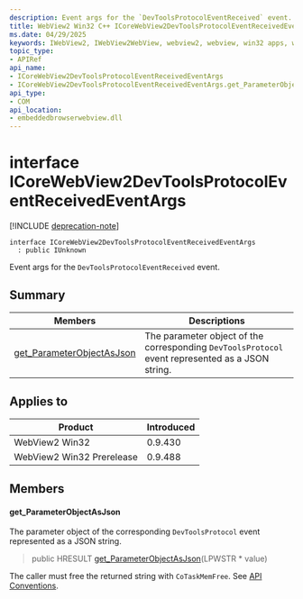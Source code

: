 ```yaml
---
description: Event args for the `DevToolsProtocolEventReceived` event.
title: WebView2 Win32 C++ ICoreWebView2DevToolsProtocolEventReceivedEventArgs
ms.date: 04/29/2025
keywords: IWebView2, IWebView2WebView, webview2, webview, win32 apps, win32, edge, ICoreWebView2, ICoreWebView2Controller, browser control, edge html, ICoreWebView2DevToolsProtocolEventReceivedEventArgs
topic_type: 
- APIRef
api_name:
- ICoreWebView2DevToolsProtocolEventReceivedEventArgs
- ICoreWebView2DevToolsProtocolEventReceivedEventArgs.get_ParameterObjectAsJson
api_type:
- COM
api_location:
- embeddedbrowserwebview.dll
---
```


# interface ICoreWebView2DevToolsProtocolEventReceivedEventArgs

[!INCLUDE [deprecation-note](../includes/deprecation-note.md)]

```
interface ICoreWebView2DevToolsProtocolEventReceivedEventArgs
  : public IUnknown
```

Event args for the `DevToolsProtocolEventReceived` event.

## Summary

 Members                        | Descriptions
--------------------------------|---------------------------------------------
[get_ParameterObjectAsJson](#get_parameterobjectasjson) | The parameter object of the corresponding `DevToolsProtocol` event represented as a JSON string.

## Applies to

Product                         | Introduced
--------------------------------|---------------------------------------------
WebView2 Win32            |    0.9.430
WebView2 Win32 Prerelease |    0.9.488

## Members

#### get_ParameterObjectAsJson

The parameter object of the corresponding `DevToolsProtocol` event represented as a JSON string.

> public HRESULT [get_ParameterObjectAsJson](#get_parameterobjectasjson)(LPWSTR * value)

The caller must free the returned string with `CoTaskMemFree`. See [API Conventions](/microsoft-edge/webview2/concepts/win32-api-conventions#strings).

